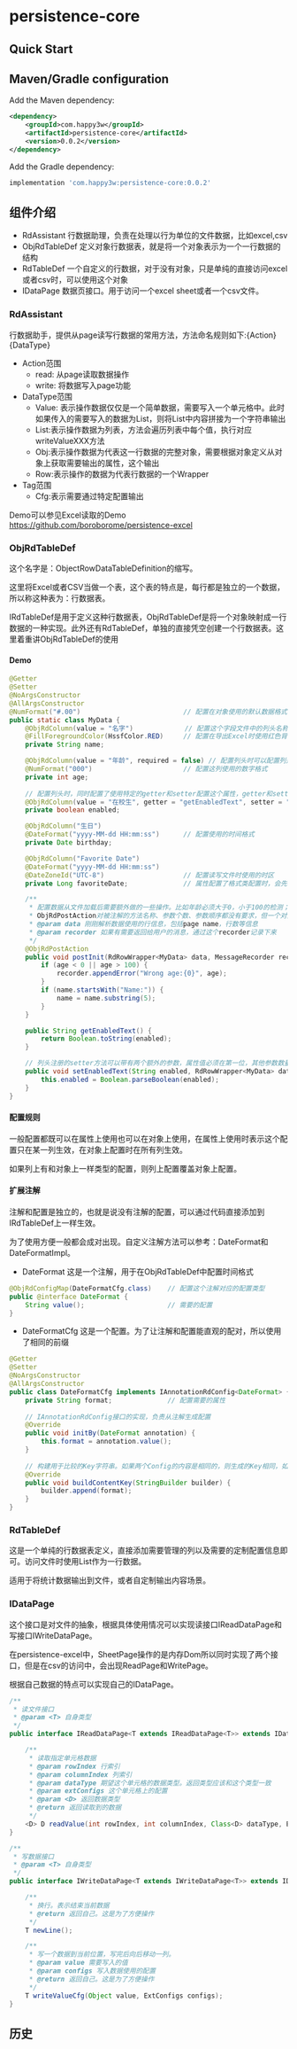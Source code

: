 # persistence-core


Quick Start
-----------
## Maven/Gradle configuration

Add the Maven dependency:

```xml
<dependency>
    <groupId>com.happy3w</groupId>
    <artifactId>persistence-core</artifactId>
    <version>0.0.2</version>
</dependency>
```

Add the Gradle dependency:

```groovy
implementation 'com.happy3w:persistence-core:0.0.2'
```

## 组件介绍
- RdAssistant 行数据助理，负责在处理以行为单位的文件数据，比如excel,csv
- ObjRdTableDef 定义对象行数据表，就是将一个对象表示为一个一行数据的结构
- RdTableDef 一个自定义的行数据，对于没有对象，只是单纯的直接访问excel或者csv时，可以使用这个对象
- IDataPage 数据页接口。用于访问一个excel sheet或者一个csv文件。

### RdAssistant
行数据助手，提供从page读写行数据的常用方法，方法命名规则如下:{Action}{DataType}
- Action范围
  - read: 从page读取数据操作
  - write: 将数据写入page功能
- DataType范围
  - Value: 表示操作数据仅仅是一个简单数据，需要写入一个单元格中。此时如果传入的需要写入的数据为List，则将List中内容拼接为一个字符串输出
  - List:表示操作数据为列表，方法会遍历列表中每个值，执行对应writeValueXXX方法
  - Obj:表示操作数据为代表这一行数据的完整对象，需要根据对象定义从对象上获取需要输出的属性，这个输出
  - Row:表示操作的数据为代表行数据的一个Wrapper
- Tag范围
  - Cfg:表示需要通过特定配置输出
  

Demo可以参见Excel读取的Demo https://github.com/boroborome/persistence-excel

### ObjRdTableDef
这个名字是：ObjectRowDataTableDefinition的缩写。

这里将Excel或者CSV当做一个表，这个表的特点是，每行都是独立的一个数据，所以称这种表为：行数据表。

IRdTableDef是用于定义这种行数据表，ObjRdTableDef是将一个对象映射成一行数据的一种实现。此外还有RdTableDef，单独的直接凭空创建一个行数据表。这里着重讲ObjRdTableDef的使用

#### Demo
```java
@Getter
@Setter
@NoArgsConstructor
@AllArgsConstructor
@NumFormat("#.00")                          // 配置在对象使用的默认数据格式为固定显示两位小数
public static class MyData {
    @ObjRdColumn(value = "名字")             // 配置这个字段文件中的列头名称
    @FillForegroundColor(HssfColor.RED)     // 配置在导出Excel时使用红色背景色（这个在库persistence-excel中）
    private String name;

    @ObjRdColumn(value = "年龄", required = false) // 配置列头时可以配置列是否必须出现在文件中
    @NumFormat("000")                       // 配置这列使用的数字格式
    private int age;
    
    // 配置列头时，同时配置了使用特定的getter和setter配置这个属性，getter和setter操作的数据类型可以和这个属性不同，但getter和setter必须一致
    @ObjRdColumn(value = "在校生", getter = "getEnabledText", setter = "setEnabledText")
    private boolean enabled;

    @ObjRdColumn("生日")
    @DateFormat("yyyy-MM-dd HH:mm:ss")      // 配置使用的时间格式
    private Date birthday;

    @ObjRdColumn("Favorite Date")
    @DateFormat("yyyy-MM-dd HH:mm:ss")
    @DateZoneId("UTC-8")                    // 配置读写文件时使用的时区
    private Long favoriteDate;              // 属性配置了格式类配置时，会先将数据通过TypeConverter转换为格式类配置期望的数据类型，再读写文件

    /**
     * 配置数据从文件加载后需要额外做的一些操作。比如年龄必须大于0，小于100的检测；名字可能带有不需要的前缀，需要去掉。
     * ObjRdPostAction对被注解的方法名称、参数个数、参数顺序都没有要求，但一个对象只能有一个postAction。工具根据需要自动注入
     * @param data 刚刚解析数据使用的行信息，包括page name，行数等信息
     * @param recorder 如果有需要返回给用户的消息，通过这个recorder记录下来
     */
    @ObjRdPostAction
    public void postInit(RdRowWrapper<MyData> data, MessageRecorder recorder) {
        if (age < 0 || age > 100) {
            recorder.appendError("Wrong age:{0}", age);
        }
        if (name.startsWith("Name:")) {
            name = name.substring(5);
        }
    }

    public String getEnabledText() {
        return Boolean.toString(enabled);
    }

    // 列头注册的setter方法可以带有两个额外的参数，属性值必须在第一位，其他参数数量和顺序没有要求，工具自动注入
    public void setEnabledText(String enabled, RdRowWrapper<MyData> data, MessageRecorder recorder) {
        this.enabled = Boolean.parseBoolean(enabled);
    }
}
```

#### 配置规则
一般配置都既可以在属性上使用也可以在对象上使用，在属性上使用时表示这个配置只在某一列生效，在对象上配置时在所有列生效。

如果列上有和对象上一样类型的配置，则列上配置覆盖对象上配置。

#### 扩展注解
注解和配置是独立的，也就是说没有注解的配置，可以通过代码直接添加到IRdTableDef上一样生效。

为了使用方便一般都会成对出现。自定义注解方法可以参考：DateFormat和DateFormatImpl。
- DateFormat 这是一个注解，用于在ObjRdTableDef中配置时间格式
```java
@ObjRdConfigMap(DateFormatCfg.class)    // 配置这个注解对应的配置类型
public @interface DateFormat {
    String value();                     // 需要的配置
}
```
- DateFormatCfg 这是一个配置。为了让注解和配置能直观的配对，所以使用了相同的前缀
```java
@Getter
@Setter
@NoArgsConstructor
@AllArgsConstructor
public class DateFormatCfg implements IAnnotationRdConfig<DateFormat> { // 这个而配置支持从注解生成，所以继承自IAnnotationRdConfig，如果只是单纯的使用一个配置可以继承IRdConfig
    private String format;              // 配置需要的属性
    
    // IAnnotationRdConfig接口的实现，负责从注解生成配置
    @Override
    public void initBy(DateFormat annotation) {
        this.format = annotation.value();
    }
    
    // 构建用于比较的Key字符串。如果两个Config的内容是相同的，则生成的Key相同，如果Config内容不同，则生成的Key也不同。不需要包含自己的类型信息
    @Override
    public void buildContentKey(StringBuilder builder) {
        builder.append(format);
    }
}
```

### RdTableDef
这是一个单纯的行数据表定义，直接添加需要管理的列以及需要的定制配置信息即可。访问文件时使用List<Object>作为一行数据。

适用于将统计数据输出到文件，或者自定制输出内容场景。

### IDataPage
这个接口是对文件的抽象，根据具体使用情况可以实现读接口IReadDataPage和写接口IWriteDataPage。

在persistence-excel中，SheetPage操作的是内存Dom所以同时实现了两个接口，但是在csv的访问中，会出现ReadPage和WritePage。

根据自己数据的特点可以实现自己的IDataPage。

```java
/**
 * 读文件接口
 * @param <T> 自身类型
 */
public interface IReadDataPage<T extends IReadDataPage<T>> extends IDataPage<T> {

    /**
     * 读取指定单元格数据
     * @param rowIndex 行索引
     * @param columnIndex 列索引
     * @param dataType 期望这个单元格的数据类型。返回类型应该和这个类型一致
     * @param extConfigs 这个单元格上的配置
     * @param <D> 返回数据类型
     * @return 返回读取到的数据
     */
    <D> D readValue(int rowIndex, int columnIndex, Class<D> dataType, ExtConfigs extConfigs);
}

/**
 * 写数据接口
 * @param <T> 自身类型
 */
public interface IWriteDataPage<T extends IWriteDataPage<T>> extends IDataPage<T> {

    /**
     * 换行。表示结束当前数据
     * @return 返回自己。这是为了方便操作
     */
    T newLine();

    /**
     * 写一个数据到当前位置，写完后向后移动一列。
     * @param value 需要写入的值
     * @param configs 写入数据使用的配置
     * @return 返回自己。这是为了方便操作
     */
    T writeValueCfg(Object value, ExtConfigs configs);
}
```

## 历史
